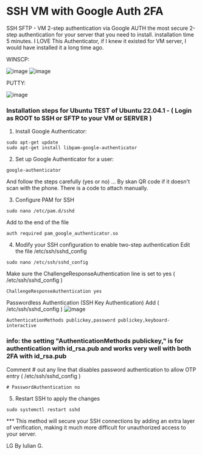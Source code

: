 # SSH VM with Google Auth 2FA
SSH SFTP - VM 2-step authentication via Google AUTH the most secure 2-step authentication for your server that you need to install. installation time 5 minutes.
I LOVE This Authenticator, if I knew it existed for VM server, I would have installed it a long time ago.

WINSCP:

![image](https://github.com/user-attachments/assets/6efa55e6-01b0-4872-b461-fe2c9a2ff2cf)
![image](https://github.com/user-attachments/assets/a7f8a4da-0e9d-4735-b95e-76048c292690)


PUTTY:

![image](https://github.com/user-attachments/assets/7101bcd9-7972-4802-a9d8-a5cc91e01ca3)




### Installation steps for Ubuntu TEST of Ubuntu 22.04.1 - ( Login as ROOT to SSH or SFTP to your VM or SERVER )

1. Install Google Authenticator:

```
sudo apt-get update
sudo apt-get install libpam-google-authenticator
```

2. Set up Google Authenticator for a user:

```
google-authenticator
```
   And follow the steps carefully (yes or no) ... By skan QR code if it doesn't scan with the phone. There is a code to attach manually.


3. Configure PAM for SSH

```
sudo nano /etc/pam.d/sshd
```
Add to the end of the file

```
auth required pam_google_authenticator.so
```

4. Modify your SSH configuration to enable two-step authentication 
Edit the file /etc/ssh/sshd_config

```
sudo nano /etc/ssh/sshd_config
```

Make sure the ChallengeResponseAuthentication line is set to yes ( /etc/ssh/sshd_config )

```
ChallengeResponseAuthentication yes
```

Passwordless Authentication (SSH Key Authentication) Add ( /etc/ssh/sshd_config )
![image](https://github.com/user-attachments/assets/a7df8336-8284-407f-99a1-146e1ec28e21)

```
AuthenticationMethods publickey,password publickey,keyboard-interactive
```

### info: the setting "AuthenticationMethods publickey," is for authentication with id_rsa.pub and works very well with both 2FA with id_rsa.pub



Comment # out any line that disables password authentication to allow OTP entry ( /etc/ssh/sshd_config )

```
# PasswordAuthentication no
```

5. Restart SSH to apply the changes

```
sudo systemctl restart sshd
```





***   This method will secure your SSH connections by adding an extra layer of verification, making it much more difficult for unauthorized access to your server.




LG
By Iulian G.


